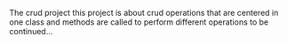 The crud project
this project is about crud operations that are centered in one class and methods are called to perform different operations
to be continued...

